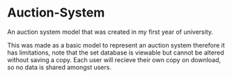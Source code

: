 # Auction-System
An auction system model that was created in my first year of university.

This was made as a basic model to represent an auction system therefore it has limitations, note that the set database is viewable but cannot be altered without saving a copy. Each user will recieve their own copy on download, so no data is shared amongst users.
